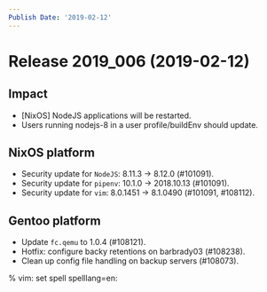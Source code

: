 ```yaml
---
Publish Date: '2019-02-12'
---
```


# Release 2019_006 (2019-02-12)

## Impact

- \[NixOS\] NodeJS applications will be restarted.
- Users running nodejs-8 in a user profile/buildEnv should update.

## NixOS platform

- Security update for `NodeJS`: 8.11.3 -> 8.12.0 (#101091).
- Security update for `pipenv`: 10.1.0 -> 2018.10.13 (#101091).
- Security update for `vim`: 8.0.1451 -> 8.1.0490 (#101091, #108112).

## Gentoo platform

- Update `fc.qemu` to 1.0.4 (#108121).
- Hotfix: configure backy retentions on barbrady03 (#108238).
- Clean up config file handling on backup servers (#108073).

% vim: set spell spelllang=en:
